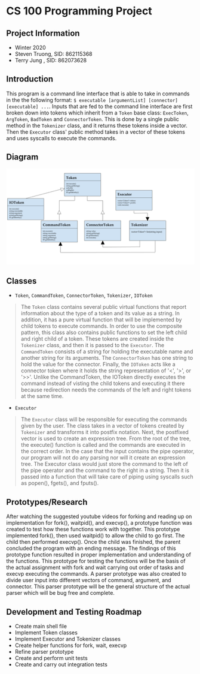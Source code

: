 # CS 100 Programming Project

## Project Information
* Winter 2020
* Steven Truong, SID: 862115368
* Terry Jung   , SID: 862073628

## Introduction
This program is a command line interface that is able to take in commands in the the following format:
`$ executable [argumentList] [connector] [executable] ...`. Inputs that are fed to the command line interface are first broken down into  tokens which inherit from a `Token` base class: `ExecToken`, `ArgToken`, `BadToken` and `ConnectorToken`. This is done by a single public method in the `Tokenizer` class, and it returns these tokens inside a vector. Then the `Executor` class' public method takes in a vector of these tokens and uses syscalls to execute the commands.


## Diagram
![GitHub Logo](/images/omt.png)

## Classes
* `Token`, `CommandToken`, `ConnectorToken`, `Tokenizer`, `IOToken`
> The `Token` class contains several public virtual functions that report information about the type of a token and its value as a string. In addition, it has a pure virtual function that will be implemented by child tokens to execute commands. In order to use the composite pattern, this class also contains public functions to set the left child and right child of a token. These tokens are created inside the `Tokenizer` class, and then it is passed to the `Executor`. The `CommandToken` consists of a string for holding the executable name and another string for its arguments. The `ConnectorToken` has one string to hold the value for the connector. Finally, the `IOToken` acts like a connector token where it holds the string representation of '<', '>', or '>>'. Unlike the CommandToken, the IOToken directly executes the command instead of visting the child tokens and executing it there because redirection needs the commands of the left and right tokens at the same time.

* `Executor`
> The `Executor` class will be responsible for executing the commands given by the user. The class takes in a vector of tokens created by `Tokenizer` and transforms it into postfix notation. Next, the postfixed vector is used to create an expression tree. From the root of the tree, the execute() function is called and the commands are executed in the correct order. In the case that the input contains the pipe operator, our program will not do any parsing nor will it create an expression tree. The Executor class would just store the command to the left of the pipe operator and the command to the right in a string. Then it is passed into a function that will take care of piping using syscalls such as popen(), fgets(), and fputs().


## Prototypes/Research
After watching the suggested youtube videos for forking and reading up on implementation for fork(), waitpid(), and execvp(), a prototype function was created to test how these functions work with together. This prototype implemented fork(), then used waitpid() to allow the child to go first. The child then performed execvp(). Once the child was finished, the parent concluded the program with an ending message. The findings of this prototype function resulted in proper implementation and understanding of the functions. This prototype for testing the functions will be the basis of the actual assignment with fork and wait carrying out order of tasks and execvp executing the commands. A parser prototype was also created to divide user input into different vectors of command, argument, and connector. This parser prototype will be the general structure of the actual parser which will be bug free and complete. 
## Development and Testing Roadmap
* Create main shell file
* Implement Token classes
* Implement Executor and Tokenizer classes
* Create helper functions for fork, wait, execvp
* Refine parser prototype
* Create and perform unit tests
* Create and carry out integration tests
